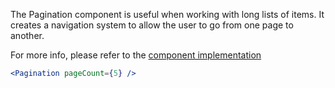 The Pagination component is useful when working with long lists of items. It creates a navigation system to allow the user to go from one page to another.

For more info, please refer to the <a href="https://github.com/gazpachu/sugui/tree/master/src/components/pagination/index.jsx" target="_blank">component implementation</a>

```jsx
<Pagination pageCount={5} />
```
